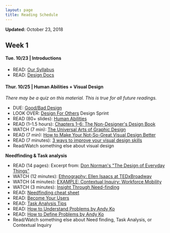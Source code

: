 ```yaml
---
layout: page
title: Reading Schedule
---
```


**Updated:** October 23, 2018

## Week 1

#### Tue. 10/23 **| Introductions**
- READ: [Our Syllabus](../docs/syllabus.html)
- READ: [Design Docs](../docs/designdocs.html)

#### Thur. 10/25 **| Human Abilities + Visual Design**
_There may be a quiz on this material. This is true for all future readings._

- DUE: [Good/Bad Design](../designs/goodbad_assn.html)
- LOOK OVER: [Design For Others](../designs/visual_assn.html) Design Sprint
- READ (80+ slides): [Human Abilities](../docs/HumanAbilities.pptx)
- READ (1–1.5 hours): [Chapters 1–6: The Non-Designer's Design Book](https://proquest-safaribooksonline-com.ezproxy.wpi.edu/book/graphic-design/9780133966350/firstchapter#X2ludGVybmFsX0h0bWxWaWV3P3htbGlkPTk3ODAxMzM5NjYzNTAlMkZjaDAxX2h0bWwmcXVlcnk9) 
- WATCH (7 min): [The Universal Arts of Graphic Design](https://www.youtube.com/watch?v=sTi5SNgxE3U)
- READ (7 min): [How to Make Your Not-So-Great Visual Design Better](https://medium.com/facebook-design/how-to-make-your-not-so-great-visual-design-better-67972eee3825)
- READ (7 minutes): [3 ways to improve your visual design skills](https://uxdesign.cc/3-ways-to-improve-your-visual-design-skills-fa9dc8e583ff)
- Read/Watch something else about visual design

**Needfinding & Task analysis**
- READ (14 pages): Excerpt from:  [Don Norman's "The Design of Everyday Things"](reading/DesignThinking_DonNorman.pdf)
- WATCH (12 minutes): [Ethnography: Ellen Isaacs at TEDxBroadway](https://www.youtube.com/watch?v=nV0jY5VgymI)
- WATCH (4 minutes): [EXAMPLE: Contextual Inquiry: Workforce Mobility](https://www.youtube.com/watch?v=Gd5fA9UQDjE)
- WATCH (3 minutes): [Insight Through Need-finding](http://ecorner.stanford.edu/videos/3135/Insight-Through-Need-Finding)
- READ: [Needfinding cheat sheet](reading/NeedFindingCribSheet.pdf)
- READ: [Become Your Users](reading/becomeYourUsers_forrester.pdf)
- READ: [Task Analysis Tips](reading/taskAnalysisTips.pdf)
- READ: [How to Understand Problems by Andy Ko](http://faculty.washington.edu/ajko/books/design-methods/how-to-understand-problems.html)
- READ: [How to Define Problems by Andy Ko](http://faculty.washington.edu/ajko/books/design-methods/how-to-define-problems.html)
- Read/Watch something else about Need finding, Task Analysis, or Contextual Inquiry

<!--
## Week 2

#### Tuesday. 10/30 **| Visual Design Project Cont.**
**Prototyping + Ideation**
- READ: [How to be Creative by Andy Ko](http://faculty.washington.edu/ajko/books/design-methods/how-to-be-creative.html)
- READ: [Ideation Overview (don't answer survey questions)](https://kixlab.org/courses/cs374-spring-2017/classes/08-Ideation/)
- READ: [How to Prototype by Andy Ko](http://faculty.washington.edu/ajko/books/design-methods/how-to-prototype.html)
- READ (17 pages): [The anatomy of sketching (Bill Buxton)](reading/sketching_Buxton.pdf)
- READ (9 minutes): [Why you should be prototyping (Netflix)](https://medium.com/@rachelbinx/why-you-should-be-prototyping-e4f7d55a6848)
- Read/Watch something else about prototyping or ideation

#### Mon. 3/19 **| Visual Design Project Cont.**
- WATCH (10 min): [Jennifer Golbeck (TED Talk). The curly fry conundrum: Why social media "likes" say more than you might think](https://www.ted.com/talks/jennifer_golbeck_the_curly_fry_conundrum_why_social_media_likes_say_more_than_you_might_think#t-15090)
- Familiarize yourself with [invision](https://www.invisionapp.com/). See Slack for our free account code.
- _OPTIONAL:_  [Google I/O 2013 - Cognitive Science and Design](https://www.youtube.com/watch?v=z2exxj4COhU&feature=youtu.be)
- _OPTIONAL:_  [Bad typography has ruined more than just the Oscars](https://www.youtube.com/watch?v=eZSe4xVXHhI)

#### Tue. 3/20 **| Visual Design Hack Day**
- WATCH (17 minutes): [Scott Klemmer: Heuristic Evaluation - Why and How](https://www.youtube.com/watch?v=YZq7nKR9BWw)

#### Thu. 3/22 **| Data Visualization**
- WATCH (8 min): [The Art of Data Visualization](https://www.youtube.com/watch?v=AdSZJzb-aX8)
- READ (80 slides): [Data Visualization](../docs/reading/Visualization.pptx)
- READ/WATCH: [39 studies about human perception in 30 minutes](https://medium.com/@kennelliott/39-studies-about-human-perception-in-30-minutes-4728f9e31a73) \| [Accompanying Talk](https://www.youtube.com/watch?v=s0J6EDvlN30)
- WEBSITE: [Five Design Sheet Methodology for Visualization](http://fds.design/)
- _OPTIONAL:_ [Data Storytelling: The Ultimate Collection of Resources](http://www.juiceanalytics.com/writing/data-storytelling-the-ultimate-collection-of-resources-ii)

#### Fri. 3/23 **| Others Demo Day**
- DUE: [Design for Others Demo](../designs/visual_assn.html)

## Week 3

#### Thur. 3/26 **| Interactive Vis**
- DUE: [Design for Others Design Doc](../designs/visual_assn.html)
- _OPTIONAL:_ [Interactive Data Visualization Slides (BIG FILE 450MB!)](http://web.cs.wpi.edu/~ltharrison/docs/isenberg_interaction.pptx)

#### Tue. 3/27 **| User Testing + Hack Day**
- READ (22 slides): [User Testing](../docs/reading/User_Testing.pptx)
- WATCH: [Rocket Surgery Made Easy: Usability Demo (Steve Krug)](https://www.youtube.com/watch?v=QckIzHC99Xc)

#### Thu. 3/29 **| Crowdsourcing + Social Psych**
- READ: [How Uber Uses Psychological Tricks to Push Its Drivers' Buttons](https://www.nytimes.com/interactive/2017/04/02/technology/uber-drivers-psychological-tricks.html?_r=0)
- READ: [HCI and Collective Intelligence (Jeff Bigham, Michael Bernstein, & Eytan Adar)](http://www.cond.org/ci-chapter.pdf)
- _REFERENCE:_  People + Computation Slides -- SEE Slack

#### Fri. 3/30 **| Conversational Interfaces**
- READ (14 minutes): [Technical and social challenges of conversational design](https://uxdesign.cc/my-website-is-now-conversational-here-is-what-i-learned-7e943cc6ace0)
- READ (9 minutes): [How to design a robust chatbot interaction](https://uxdesign.cc/how-to-design-a-robust-chatbot-interaction-8bb6dfae34fb)
- READ: [Conversation Design: Speaking the Same Language (Google)](https://design.google/library/conversation-design-speaking-same-language/)
- READ: [HCI for Peace: A Call for Constructive Action](http://homepage.divms.uiowa.edu/~hourcade/hciforpeace.pdf)
- WATCH: Watch a talk from the [HCI for Peace Conference](http://howtobuildpeace.org/bp2014/)

## Week 4

#### Mon. 4/2 **| Understanding Demos**
- DUE: [Design for Understanding Demo](../designs/datavis_assn.html)

#### Tue. 4/3 **| Chatbot Hack Day**
- DUE: [Design for Understanding Doc](../designs/datavis_assn.html)
- Work on chatbots

#### Thu. 4/5 **| 3D User Interfaces + Fun**
- WATCH (17 minutes): [The Wekinator by Rebecca Fiebrink](https://www.youtube.com/watch?v=yc5CL5EoPqg)
- READ: [32.1-2, 32.4-5: 3D User Interfaces](https://www.interaction-design.org/literature/book/the-encyclopedia-of-human-computer-interaction-2nd-ed/3d-user-interfaces)
- WATCH (8 min): [Bill Buxton on Natural User Interfaces](https://www.youtube.com/watch?v=NcdrfacG_y4)
- READ (7 pages): [Make Things Engaging](../docs/reading/MakeThingsEngaging.pdf)

#### Fri. 4/6 **| Chatbot Hack Day**
- READ: [8 Prototypes that Show the Future of HCI](https://www.fastcodesign.com/3059848/8-incredible-prototypes-that-show-the-future-of-human-computer-interaction)
- READ (4 pages): [Gesture Interfaces: A Step Backward in Usability](http://manoa.hawaii.edu/hci/readings/interactions2010_norman_nielsen.pdf)

## Week 5

#### Mon. 4/9 **| Input Technologies and Techniques**
- DUE: [Design for Tension Demo](../designs/chatbot_assn.html)
- READ (35 pages): [Input Technologies and Techniques (Ken Hinckley and Daniel Wigdor)](../docs/reading/input_devices.pdf)

#### Tue. 4/10 **| Affective Computing**
_Start [Design for Wellbeing](../designs/emotion_assn.html)_
- DUE: [Design for Tension Doc](../designs/chatbot_assn.html)

_Reading and Watching Track_
- WATCH (~16 minutes): [Rafael Calvo: Time for Technologies to Respect our Psychological Needs](https://www.youtube.com/watch?v=wUvmqKvZQ-0)
- READ (short): [We Need Computers with Empathy](https://www.technologyreview.com/s/609071/we-need-computers-with-empathy/?utm_campaign=Owned+Social&utm_source=Twitter&utm_medium=Owned+Social)
- READ (short): [Why you want your Drone to have Empathy](https://spectrum.ieee.org/automaton/robotics/drones/why-you-want-your-drone-to-have-emotions?utm_source=feedburner&utm_medium=feed&utm_campaign=Feed%3A+IeeeSpectrum+%28IEEE+Spectrum%29)
- WATCH (~45 minutes): [Rosalind Picard: Emotion Technology](https://www.youtube.com/watch?v=su25HMMygaA)
- READ (short): [Affective Computing for HCI](http://vismod.media.mit.edu/pub/tech-reports/TR-490/)
- _For Reference (Optional):_ [Affective Computing by Kristina H&ouml;&ouml;k](https://www.interaction-design.org/literature/book/the-encyclopedia-of-human-computer-interaction-2nd-ed/affective-computing)

_Javascript and JQuery (Do enough to know basics)_
- [Intro to JQuery Codecademy](https://www.codecademy.com/tracks/jquery/resume)
- [Learn JQuery Core](https://learn.jquery.com/using-jquery-core/)
- Look over and understand the code from [Design for Wellbeing](../designs/emotion_assn.html)

#### Thu. 4/12 **| Affectiva Hack Day**
_Hack on Affectiva!_
- WATCH (20 minutes): [The Future of Affective Computing](https://www.youtube.com/watch?v=bbGP53IIMfg)

#### Fri. 4/13 **| Wellbeing midpoint Demo Day**

## Week 6

#### Mon. 4/16 **| Patriots' Day Holiday**
_No class. Patriots' Day._

#### Tue. 4/17 **| Intelligent User Interfaces**
- READ (Intro + Principles): [Principles of Mixed-Initiative User Interfaces (Eric Horvitz)](http://erichorvitz.com/chi99horvitz.pdf)
- READ (Intro + Usability Principles): [Steps to Take Before Intelligent User Interfaces Become Real (Kristina Höök)](http://www.cs.uu.nl/docs/vakken/b3ii/Intelligente%20Interactie%20literatuur/College%201.%20Intelligentie%20(Beun)/Extra%20literatuur/Steps%20to%20take%20before%20IUIs%20become%20real_Hook.pdf)

#### Thu. 4/19 **| Design for Wellbeing Demo Day**
- DUE: [Design for Wellbeing Demo](../designs/emotion_assn.html)

#### Fri. 4/20 | WPI Project Presentation Day
_No class. WPI Project Presentation day._

## Week 7

#### Mon. 4/23 **| Virtual Reality (+ some Augmented Reality)**
- DUE: [Design for Wellbeing Doc](../designs/emotion_assn.html)

_Start Design for Another World_

- READ (7 min): [Applying human-centered design to emerging technologies (IDEO)](https://medium.com/googleplaydev/applying-human-centered-design-to-emerging-technologies-6ad7f39d8d30)
- READ (20 pages): [Virtual Reality Introduction by Steven M. LaValle](http://vr.cs.uiuc.edu/vrch1.pdf)
- READ (7 minutes): [Design Practices in Virtual Reality](https://uxdesign.cc/design-practices-in-virtual-reality-f900f5935826)
- READ (short): [AR Human Interface guidelines by Apple](https://developer.apple.com/ios/human-interface-guidelines/technologies/augmented-reality/)

_SKIM OVER THE FOLLOWING FOR IDEAS!_

- [Opioids haven't solved Chronic Pain. Maybe Virtual Reality Can (WIRED)](https://www.wired.com/story/opioids-havent-solved-chronic-pain-maybe-virtual-reality-can/)
- ['After I feel ecstatic and emotional': Could Virtual Reality Replace Therapy](https://www.theguardian.com/technology/2017/oct/07/virtual-reality-acrophobia-paranoia-fear-of-flying-ptsd-depression-mental-health)
- [Can VR Really Make You More Empathetic? (WIRED)](https://www.wired.com/2016/09/can-vr-really-make-people-empathetic/?mbid=social_twitter)
- [VRST 2017 Technical Papers Preview](https://www.youtube.com/watch?v=zd5zNo8vQEk&feature=youtu.be)

#### Tue. 4/24 **| VR Hack Day**

_Hack on VR!_

#### Thu. 4/26 **| VR Hack Day**

_Hack on VR!_

- READ: [Dystopian Virtual Reality is Finally Here (Ian Bogost)](https://www.theatlantic.com/technology/archive/2016/03/virtual-reality-is-just-television-for-the-computer-junkie/475632/)
- READ: [Virtual Reality Frontiers (Steven M. Lavalle)](http://vr.cs.uiuc.edu/vrch13.pdf)

#### Fri. 4/27 **| VR Demo Day**
- DUE: [Design for Another World Demo](../designs/vr_assn.html)

## Week 8

#### Mon. 4/30 **| Lunch-Hour Demos!**
- DUE: [Design for Another World Doc](../designs/vr_assn.html)
- OPTIONAL!: Bring out our favorite demos for food + a lunch-hour demo event.

#### Tue (Fri). 5/1 **| Where do we go from here?**
- Wrap-up: Last Day of the Term.

-->